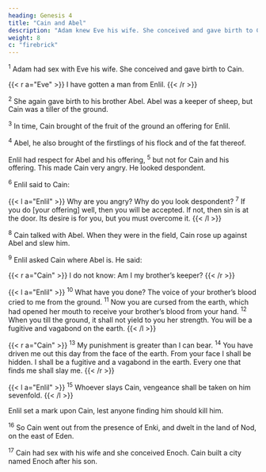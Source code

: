 ```yaml
---
heading: Genesis 4
title: "Cain and Abel"
description: "Adam knew Eve his wife. She conceived and gave birth to Cain"
weight: 8
c: "firebrick"
---
```



<sup>1</sup> Adam had sex with Eve his wife. She conceived and gave birth to Cain.

{{< r a="Eve" >}}
I have gotten a man from Enlil.
{{< /r >}}

<sup>2</sup> She again gave birth to his brother Abel. Abel was a keeper of sheep, but Cain was a tiller of the ground.

<sup>3</sup> In time, Cain brought of the fruit of the ground an offering for Enlil. 

<sup>4</sup> Abel, he also brought of the firstlings of his flock and of the fat thereof.

Enlil had respect for Abel and his offering, <sup>5</sup> but not for Cain and his offering. This made Cain very angry. He looked despondent. 

<sup>6</sup> Enlil said to Cain:

{{< l a="Enlil" >}}
Why are you angry? Why do you look despondent? <sup>7</sup> If you do [your offering] well, then you will be accepted. If not, then sin is at the door. Its desire is for you, but you must overcome it.
{{< /l >}}


<sup>8</sup> Cain talked with Abel. When they were in the field, Cain rose up against Abel and slew him.

<sup>9</sup> Enlil asked Cain where Abel is. He said:

{{< r a="Cain" >}}
I do not know: Am I my brother’s keeper? 
{{< /r >}}

{{< l a="Enlil" >}}
<sup>10</sup> What have you done? The voice of your brother’s blood cried to me from the ground. <sup>11</sup> Now you are cursed from the earth, which had opened her mouth to receive your brother’s blood from your hand. <sup>12</sup> When you till the ground, it shall not yield to you her strength. You will be a fugitive and vagabond on the earth. 
{{< /l >}}

{{< r a="Cain" >}}
<sup>13</sup> My punishment is greater than I can bear. <sup>14</sup> You have driven me out this day from the face of the earth. From your face I shall be hidden. I shall be a fugitive and a vagabond in the earth. Every one that finds me shall slay me.
{{< /r >}}


{{< l a="Enlil" >}}
<sup>15</sup> Whoever slays Cain, vengeance shall be taken on him sevenfold.
{{< /l >}}

Enlil set a mark upon Cain, lest anyone finding him should kill him.

<sup>16</sup> So Cain went out from the presence of Enki, and dwelt in the land of Nod, on the east of Eden. 

<sup>17</sup> Cain had sex with his wife and she conceived Enoch. Cain built a city named Enoch after his son. 
<!-- 
{4:18} And unto Enoch was born Irad: and Irad begat Mehujael: and
Mehujael begat Methusael: and Methusael begat Lamech.

{4:19} And Lamech took unto him two wives: the name
of the one [was] Adah, and the name of the other Zillah.

{4:20} And Adah bare Jabal: he was the father of such as
dwell in tents, and [of such as have] cattle. {4:21} And his
brother’s name [was] Jubal: he was the father of all such as
handle the harp and organ. {4:22} And Zillah, she also bare
Tubal- cain, an instructer of every artificer in brass and iron:
and the sister of Tubal-cain [was] Naamah. {4:23} And
Lamech said unto his wives, Adah and Zillah, Hear my
voice; you wives of Lamech, hearken unto my speech: for I
have slain a man to my wounding, and a young man to my
hurt. {4:24} If Cain shall be avenged sevenfold, truly Lamech seventy and sevenfold.


{4:25} Adam had sex with his wife again. She bore a son, Seth.


r a="Eve" 
Enlil had appointed me another seed to replace Abel, whom Cain slew. 
/r  -->
<!-- 
{4:26} Seth later had a son named Enos. 

{5:1} This [is] the book of the generations of Adam. In
the day that God created man, in the likeness of God made
he him; {5:2} Male and female created he them; and
blessed them, and called their name Adam, in the day when
they were created.

{5:3} Adam lived 130 years, and
begat [a son] in his own likeness, after his image; and called
his name Seth: 

{5:4} And the days of Adam after he had begotten Seth were 800 years.

He begat sons and daughters: {5:5} And all the days that Adam lived were
nine hundred and thirty years: and he died. 

{5:6} Seth lived 105 years, and begat Enos: 

{5:7} Seth lived after he begat Enos 807 years, and begat sons and daughters: 

{5:8} All the days of Seth were 912 years: and he died.

{5:9} Enos lived 90 years, and begat Cainan:

{5:10} Enos lived after he begat Cainan 815 years, and begat sons and daughters: 

{5:11} And all the days of Enos were nine hundred and five years: and
he died.

{5:12} And Cainan lived seventy years, and begat Mahalaleel: 

{5:13} And Cainan lived after he begat Mahalaleel 840 years, and begat sons and daughters: 

{5:14} And all the days of Cainan were 910 years: and he died. -->